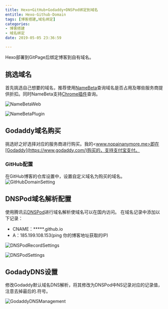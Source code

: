 ```yaml
---
title: Hexo+GitHub+Godaddy+DNSPod绑定到域名
entitle: Hexo-Github-Domain
tags: [博客搭建,域名绑定]
categories:
- 博客搭建
- 域名绑定
date: 2019-05-05 23:36:59

---
```

Hexo部署到GitPage后绑定博客到自有域名。
<!--more-->

## 挑选域名
首先挑选自己想要的域名，推荐使用[NameBeta](https://namebeta.com/)查询域名是否占用及哪些服务商提供折扣。同时NameBeta支持[Chrome插件](https://chrome.google.com/webstore/detail/namebeta-smart-domain-too/opndpgdlkdoeiajepgfdnjedknaohhmg)查询。

![NameBetaWeb](https://nopainanymore.oss-cn-hangzhou.aliyuncs.com/GitPages/NameBetaWeb.PNG?x-oss-process=style/sw-white "NameBeta网页")

![NameBetaPlugin](https://nopainanymore.oss-cn-hangzhou.aliyuncs.com/GitPages/NameBetaPlugin.PNG?x-oss-process=style/sw-white  "NameBeta Chrome插件")

## Godaddy域名购买
挑选好之好选择对应的服务商进行购买。我的<www.nopainanymore.me>即在[Godaddy](https://www.godaddy.com/)购买的，支持支付宝支付。

### GitHub配置
在GitHub博客的仓库设置中，设置自定义域名为购买的域名。
![GitHubDomainSetting](https://nopainanymore.oss-cn-hangzhou.aliyuncs.com/GitPages/GitHubDomainSetting.png?x-oss-process=style/sw-white "GitHubDomainSetting")

## DNSPod域名解析配置
使用腾讯云[DNSPod](https://www.dnspod.cn/)进行域名解析使域名可以在国内访问。
在域名记录中添加以下记录：
* CNAME：*****.github.io
* A：185.199.108.153(ping 你的博客地址获取的IP)

![DNSPodRecordSettings](https://nopainanymore.oss-cn-hangzhou.aliyuncs.com/GitPages/DNSPodRecordSettings.png?x-oss-process=style/sw-white "DNSPodRecordSettings")

![DNSPodSettings](https://nopainanymore.oss-cn-hangzhou.aliyuncs.com/GitPages/DNSPodSettings.PNG?x-oss-process=style/sw-white "DNSPodSettings")

## GodadyDNS设置
修改Godaddy默认域名DNS解析，将其修改为DNSPod中NS记录对应的记录值，注意去掉最后的.符号。

![GodaddyDNSManagement](https://nopainanymore.oss-cn-hangzhou.aliyuncs.com/GitPages/GodaddyDNSManagement.PNG?x-oss-process=style/sw-white " GodaddyDNSManagement")


